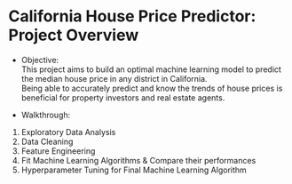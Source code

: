 # California House Price Predictor: Project Overview
* Objective:<br/>
This project aims to build an optimal machine learning model to predict the median house price in any district in California.<br/>
Being able to accurately predict and know the trends of house prices is beneficial for property investors and real estate agents. 


* Walkthrough:<br/>
1. Exploratory Data Analysis<br/> 
2. Data Cleaning<br/>
3. Feature Engineering<br/> 
4. Fit Machine Learning Algorithms & Compare their performances<br/> 
5. Hyperparameter Tuning for Final Machine Learning Algorithm 
